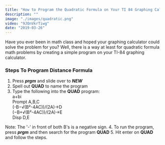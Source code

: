 ```yaml
---
title: "How to Program the Quadratic Formula on Your TI 84 Graphing Calculator"
description: ""
image: "./images/quadratic.png"
video: "9JOnVkrTiwg"
date: "2019-03-26"
---
```


Have you ever been in math class and hoped your graphing calculator could solve the problem for you? Well, there is a way at least for quadratic formula math problems by creating a simple program on your TI-84 graphing calculator.

### **Steps To Program Distance Formula**
1. Press ***prgm*** and slide over to ***NEW***
2. Spell out **QUAD** to name the program
3. Type the following into the **QUAD** program: <br>
a+bi <br>
Prompt A,B,C <br>
(-B−√(B²-4AC))/(2A)→D <br>
(−B+√(B²-4AC))/(2A)→E <br>
Disp D,E <br>

Note: The '-' in front of both B's is a negative sign.
4. To run the program, press ***prgm*** and then search for the program **QUAD**
5. Hit enter on **QUAD** and follow the steps.
